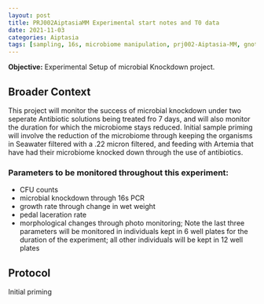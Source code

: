 ```yaml
---
layout: post
title: PRJ002AiptasiaMM Experimental start notes and T0 data
date: 2021-11-03
categories: Aiptasia
tags: [sampling, 16s, microbiome manipulation, prj002-Aiptasia-MM, gnotobiotic]
---
```


**Objective:** 
Experimental Setup of microbial Knockdown project. 
## Broader Context
This project will monitor the success of microbial knockdown under two seperate Antibiotic solutions being treated fro 7 days, and will also monitor the duration for which the microbiome stays reduced. Initial sample priming will involve the reduction of the microbiome through keeping the organisms in Seawater filtered with a .22 micron filtered, and feeding with Artemia that have had their microbiome knocked down through the use of antibiotics.
### Parameters to be monitored throughout this experiment:
- CFU counts
- microbial knockdown through 16s PCR
- growth rate through change in wet weight
- pedal laceration rate 
- morphological changes through photo monitoring; 
Note the last three parameters will be monitored in individuals kept in 6 well plates for the duration of the experiment; all other individuals will be kept in 12 well plates
## Protocol 
Initial priming
